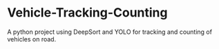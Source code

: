 # Vehicle-Tracking-Counting
A python project using DeepSort and YOLO for tracking and counting of vehicles on road.
